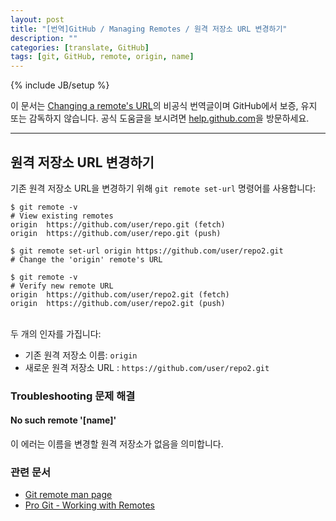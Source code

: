 ```yaml
---
layout: post
title: "[번역]GitHub / Managing Remotes / 원격 저장소 URL 변경하기"
description: ""
categories: [translate, GitHub]
tags: [git, GitHub, remote, origin, name]
---
```

{% include JB/setup %}

이 문서는 [Changing a remote's URL](https://help.github.com/articles/changing-a-remote-s-url)의 비공식 번역글이며 GitHub에서 보증, 유지 또는 감독하지 않습니다. 공식 도움글을 보시려면 [help.github.com](https://help.github.com)을 방문하세요.

---

## 원격 저장소 URL 변경하기

기존 원격 저장소 URL을 변경하기 위해 `git remote set-url` 명령어를 사용합니다:

	$ git remote -v
 	# View existing remotes
	origin  https://github.com/user/repo.git (fetch)
	origin  https://github.com/user/repo.git (push)

	$ git remote set-url origin https://github.com/user/repo2.git
	# Change the 'origin' remote's URL

 	$ git remote -v
	# Verify new remote URL
	origin  https://github.com/user/repo2.git (fetch)
	origin  https://github.com/user/repo2.git (push)

<br/>두 개의 인자를 가집니다:
- 기존 원격 저장소 이름: `origin`
- 새로운 원격 저장소 URL : `https://github.com/user/repo2.git`

### Troubleshooting 문제 해결

#### No such remote '\[name\]'

이 에러는 이름을 변경할 원격 저장소가 없음을 의미합니다.

### 관련 문서

- [Git remote man page](http://git-scm.com/docs/git-remote)
- [Pro Git - Working with Remotes](http://git-scm.com/book/ko/Git의-기초-리모트-저장소)